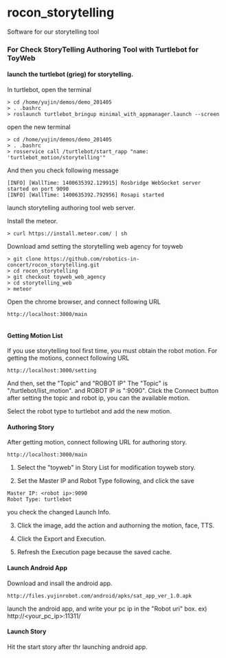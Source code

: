 rocon_storytelling
==================

Software for our storytelling tool

### For Check StoryTelling Authoring Tool with Turtlebot for ToyWeb

#### launch the turtlebot (grieg) for storytelling.

In turtlebot, open the terminal

```
> cd /home/yujin/demos/demo_201405
> . .bashrc
> roslaunch turtlebot_bringup minimal_with_appmanager.launch --screen
```

open the new terminal 

```
> cd /home/yujin/demos/demo_201405
> . .bashrc
> rosservice call /turtlebot/start_rapp "name: 'turtlebot_motion/storytelling'"
```

And then you check following message
```
[INFO] [WallTime: 1400635392.129915] Rosbridge WebSocket server started on port 9090
[INFO] [WallTime: 1400635392.792956] Rosapi started

```

launch storytelling authoring tool web server.

Install the meteor.

```
> curl https://install.meteor.com/ | sh
```
 
Download amd setting the storytelling web agency for toyweb
 
```
> git clone https://github.com/robotics-in-concert/rocon_storytelling.git
> cd rocon_storytelling
> git checkout toyweb_web_agency
> cd storytelling_web
> meteor
```
 
Open the chrome browser, and connect following URL
 
```
http://localhost:3000/main
 
```
 
####  Getting Motion List

If you use storytelling tool first time, you must obtain the robot motion.
For getting the motions, connect following URL

```
http://localhost:3000/setting
```
And then, set the "Topic" and "ROBOT IP"
The "Topic" is "/turtlebot/list_motion". and ROBOT IP is "<robot ip>:9090".
Click the Connect button after setting the topic and robot ip, you can the available motion. 

Select the robot type to turtlebot and add the new motion.

####  Authoring Story 

After getting motion, connect following URL for authoring story. 
```
http://localhost:3000/main
```

1. Select the "toyweb" in Story List for modification toyweb story.

2. Set the Master IP and Robot Type following, and click the save

```
Master IP: <robot ip>:9090
Robot Type: turtlebot
```

you check the changed Launch Info.

3. Click the image, add the action and authorning the motion, face, TTS.

4. Click the Export and Execution.

5. Refresh the Execution page because the saved cache.

####  Launch Android App

Download and insall the android app.
```
http://files.yujinrobot.com/android/apks/sat_app_ver_1.0.apk
```
launch the android app, and write your pc ip in the "Robot uri" box. ex) http://<your_pc_ip>:11311/

####  Launch Story

Hit the start story after thr launching android app.
